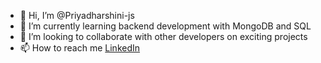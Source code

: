 - 👋 Hi, I’m @Priyadharshini-js
- 🌱 I’m currently learning backend development with MongoDB and SQL
- 💞️ I’m looking to collaborate with other developers on exciting projects
- 📫 How to reach me [LinkedIn](https://www.linkedin.com/in/priyadharshini-developer)

<!---
Priyadharshini-js/Priyadharshini-js is a ✨ special ✨ repository because its `README.md` (this file) appears on your GitHub profile.
You can click the Preview link to take a look at your changes.
--->
